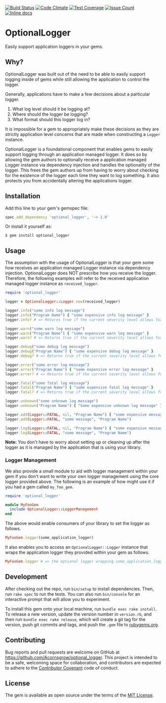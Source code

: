 [![Build Status](https://travis-ci.org/Acornsgrow/optional_logger.svg?branch=master)](https://travis-ci.org/Acornsgrow/optional_logger)
[![Code Climate](https://codeclimate.com/github/Acornsgrow/optional_logger/badges/gpa.svg)](https://codeclimate.com/github/Acornsgrow/optional_logger)
[![Test Coverage](https://codeclimate.com/github/Acornsgrow/optional_logger/badges/coverage.svg)](https://codeclimate.com/github/Acornsgrow/optional_logger/coverage)
[![Issue Count](https://codeclimate.com/github/Acornsgrow/optional_logger/badges/issue_count.svg)](https://codeclimate.com/github/Acornsgrow/optional_logger)
[![Inline docs](http://inch-ci.org/github/Acornsgrow/optional_logger.svg?branch=master)](http://inch-ci.org/github/Acornsgrow/optional_logger)

# OptionalLogger

Easily support application loggers in your gems.

## Why?

OptionalLogger was built out of the need to be able to easily support logging
inside of gems while still allowing the application to control the logger.

Generally, applications have to make a few decisions about a particular logger.

1. What log level should it be logging at?
2. Where should the logger be logging?
3. What format should this logger log in?

It is impossible for a gem to appropriately make these decisions as they are
strictly application level concerns that are made when constructing a `Logger`
instance.

OptionalLogger is a foundational component that enables gems to easily support
logging through an application managed logger. It does so by allowing the gem
authors to optionally receive a application managed Logger instance via
dependency injection and handles the optionality of the logger. This frees the
gem authors up from having to worry about checking for the existence of the
logger each time they want to log something. It also protects you from
accidentally altering the applications logger.

## Installation

Add this line to your gem's gemspec file:

```ruby
spec.add_dependency 'optional_logger', '~> 1.0'
```

Or install it yourself as:

```text
$ gem install optional_logger
```

## Usage

The assumption with the usage of OptionalLogger is that your gem some how
receives an application managed Logger instance via dependency injection.
OptionalLogger does NOT prescribe how you receive the logger. Therefore, the
following examples will refer to the received application managed logger
instance as `received_logger`.

```ruby
require 'optional_logger'

logger = OptionalLogger::Logger.new(received_logger)

logger.info("some info log message")
logger.info("Program Name") { "some expensive info log message" }
logger.info? # => Returns true if the current severity level allows for the printing of INFO messages.

logger.warn("some warn log message")
logger.warn("Program Name") { "some expensive warn log message" }
logger.warn? # => Returns true if the current severity level allows for the printing of WARN messages.

logger.debug("some debug log message")
logger.debug("Program Name") { "some expensive debug log message" }
logger.debug? # => Returns true if the current severity level allows for the printing of DEBUG messages.

logger.error("some error log message")
logger.error("Program Name") { "some expensive error log message" }
logger.error? # => Returns true if the current severity level allows for the printing of ERROR messages.

logger.fatal("some fatal log message")
logger.fatal("Program Name") { "some expensive fatal log message" }
logger.fatal? # => Returns true if the current severity level allows for the printing of FATAL messages.

logger.unknown("some unknown log message")
logger.unknown("Program Name") { "Some expensive unknown log message" }

logger.add(Logger::FATAL, nil, "Program Name") { "some expensive message" }
logger.add(Logger::FATAL, "some message", "Program Name")

logger.log(Logger::FATAL, nil, "Program Name") { "some expensive message" }
logger.log(Logger::FATAL, "some message", "Program Name")
```

**Note:** You don't have to worry about setting up or cleaning up after the
logger as it is managed by the application that is using your library.

### Logger Management

We also provide a small module to aid with logger management within your gem if
you don't want to write your own logger management using the core logger
provided above. The following is an example of how might use it if you had a gem
called `my_foo_gem`.

```ruby
require 'optional_logger'

module MyFooGem
  include OptionalLogger::LoggerManagement
end
```

The above would enable consumers of your library to set the logger as follows.

```ruby
MyFooGem.logger(some_application_logger)
```

It also enables you to access an `OptionalLogger::Logger` instance that wraps
the application logger they provided within your gem as follows.

```ruby
MyFooGem.logger # => the optional logger wrapping some_application_logger
```

## Development

After checking out the repo, run `bin/setup` to install dependencies. Then, run
`rake spec` to run the tests. You can also run `bin/console` for an interactive
prompt that will allow you to experiment.

To install this gem onto your local machine, run `bundle exec rake install`. To
release a new version, update the version number in `version.rb`, and then run
`bundle exec rake release`, which will create a git tag for the version, push
git commits and tags, and push the `.gem` file to
[rubygems.org](https://rubygems.org).

## Contributing

Bug reports and pull requests are welcome on GitHub at
https://github.com/Acornsgrow/optional_logger. This project is intended to be a
safe, welcoming space for collaboration, and contributors are expected to adhere
to the [Contributor Covenant](http://contributor-covenant.org) code of conduct.

## License

The gem is available as open source under the terms of the [MIT
License](http://opensource.org/licenses/MIT).

